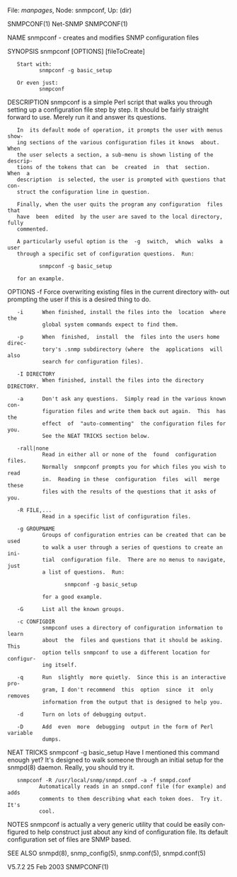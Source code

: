 File: *manpages*,  Node: snmpconf,  Up: (dir)

SNMPCONF(1)                        Net-SNMP                        SNMPCONF(1)



NAME
       snmpconf - creates and modifies SNMP configuration files

SYNOPSIS
       snmpconf [OPTIONS] [fileToCreate]

       Start with:
              snmpconf -g basic_setup

       Or even just:
              snmpconf

DESCRIPTION
       snmpconf  is  a  simple Perl script that walks you through setting up a
       configuration file step by step.  It should be fairly straight  forward
       to use.  Merely run it and answer its questions.

       In  its default mode of operation, it prompts the user with menus show‐
       ing sections of the various configuration files it knows  about.   When
       the user selects a section, a sub-menu is shown listing of the descrip‐
       tions of the tokens that can  be  created  in  that  section.   When  a
       description  is selected, the user is prompted with questions that con‐
       struct the configuration line in question.

       Finally, when the user quits the program any configuration  files  that
       have  been  edited  by the user are saved to the local directory, fully
       commented.

       A particularly useful option is the  -g  switch,  which  walks  a  user
       through a specific set of configuration questions.  Run:

              snmpconf -g basic_setup

       for an example.

OPTIONS
       -f      Force overwriting existing files in the current directory with‐
               out prompting the user if this is a desired thing to do.

       -i      When finished, install the files into the  location  where  the
               global system commands expect to find them.

       -p      When  finished,  install  the  files into the users home direc‐
               tory's .snmp subdirectory (where  the  applications  will  also
               search for configuration files).

       -I DIRECTORY
               When finished, install the files into the directory DIRECTORY.

       -a      Don't ask any questions.  Simply read in the various known con‐
               figuration files and write them back out again.  This  has  the
               effect  of  "auto-commenting"  the configuration files for you.
               See the NEAT TRICKS section below.

       -rall|none
               Read in either all or none of the  found  configuration  files.
               Normally  snmpconf prompts you for which files you wish to read
               in.  Reading in these  configuration  files  will  merge  these
               files with the results of the questions that it asks of you.

       -R FILE,...
               Read in a specific list of configuration files.

       -g GROUPNAME
               Groups of configuration entries can be created that can be used
               to walk a user through a series of questions to create an  ini‐
               tial  configuration file.  There are no menus to navigate, just
               a list of questions.  Run:

                      snmpconf -g basic_setup

               for a good example.

       -G      List all the known groups.

       -c CONFIGDIR
               snmpconf uses a directory of configuration information to learn
               about  the  files and questions that it should be asking.  This
               option tells snmpconf to use a different location for configur‐
               ing itself.

       -q      Run  slightly  more quietly.  Since this is an interactive pro‐
               gram, I don't recommend  this  option  since  it  only  removes
               information from the output that is designed to help you.

       -d      Turn on lots of debugging output.

       -D      Add  even  more  debugging  output in the form of Perl variable
               dumps.

NEAT TRICKS
       snmpconf -g basic_setup
              Have I mentioned this command enough yet?  It's designed to walk
              someone  through  an  initial  setup  for  the  snmpd(8) daemon.
              Really, you should try it.

       snmpconf -R /usr/local/snmp/snmpd.conf -a -f snmpd.conf
              Automatically reads in an snmpd.conf file (for example) and adds
              comments to them describing what each token does.  Try it.  It's
              cool.

NOTES
       snmpconf is actually a very generic utility that could be  easily  con‐
       figured  to  help  construct just about any kind of configuration file.
       Its default configuration set of files are SNMP based.

SEE ALSO
       snmpd(8), snmp_config(5), snmp.conf(5), snmpd.conf(5)



V5.7.2                            25 Feb 2003                      SNMPCONF(1)
